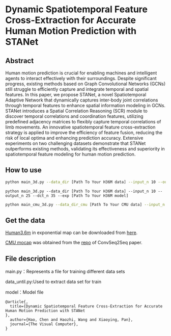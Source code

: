 # Dynamic Spatiotemporal Feature Cross-Extraction for Accurate Human Motion Prediction with STANet

## Abstract
Human motion prediction is crucial for enabling machines and intelligent agents to interact effectively with their surroundings. Despite significant progress, existing methods based on Graph Convolutional Networks (GCNs) still struggle to efficiently capture and integrate temporal and spatial features. In this paper, we propose STANet, a novel Spatiotemporal Adaptive Network that dynamically captures inter-body joint correlations through temporal features to enhance spatial information modeling in GCNs. STANet introduces a Spatial Correlation Reasoning (SCR) module to discover temporal correlations and coordination features, utilizing predefined adjacency matrices to flexibly capture temporal correlations of limb movements. An innovative spatiotemporal feature cross-extraction strategy is applied to improve the efficiency of feature fusion, reducing the risk of local optima and enhancing prediction accuracy. Extensive experiments on two challenging datasets demonstrate that STANet outperforms existing methods, validating its effectiveness and superiority in spatiotemporal feature modeling for human motion prediction.

## How to use
```bash
python main_3d.py --data_dir [Path To Your H36M data] --input_n 10 --output_n 10 --dct_n 20 --exp [Path To Your H36M model]
```
```
python main_3d.py --data_dir [Path To Your H36M data] --input_n 10 --output_n 25 --dct_n 35 --exp [Path To Your H36M model]
```
```bash
python main_cmu_3d.py --data_dir_cmu [Path To Your CMU data] --input_n 10 --output_n 10 --dct_n 20 --exp [Path To Your CMU model]
```
## Get the data
[Human3.6m](http://vision.imar.ro/human3.6m/description.php) in exponential map can be downloaded from [here](http://www.cs.stanford.edu/people/ashesh/h3.6m.zip).

[CMU mocap](http://mocap.cs.cmu.edu/) was obtained from the [repo](https://github.com/chaneyddtt/Convolutional-Sequence-to-Sequence-Model-for-Human-Dynamics) of ConvSeq2Seq paper.

## File description
main.py：Represents a file for training different data sets

data_until.py:Used to extract data set for train

model：Model file

```
@article{,
  title={Dynamic Spatiotemporal Feature Cross-Extraction for Accurate Human Motion Prediction with STANet
},
  author={Hao, Chen and Haozhi, Wang and Xiaoying, Pan},
  journal={The Visual Computer},
}
```
